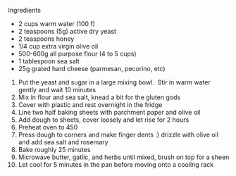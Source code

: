 
Ingredients
- 2 cups warm water (100 f)
- 2  teaspoons (5g) active dry yeast
- 2 teaspoons honey
- 1/4 cup extra virgin olive oil
- 500-600g all purpose flour (4 to 5 cups)
- 1 tablespoon sea salt
- 25g grated hard cheese (parmesan, pecorino, etc)


1. Put the yeast and sugar in a large mixing bowl.  Stir in warm water gently and wait 10 minutes
1. Mix in flour and sea salt, knead a bit for the gluten gods 
2. Cover with plastic and rest overnight in the fridge
3. Line two half baking sheets with parchment paper and olive oil
4. Add dough to sheets, cover loosely and let rise for 2 hours
5. Preheat oven to 450
6. Press dough to corners and make finger dents :) drizzle with olive oil and add sea salt and rosemary
7. Bake roughly 25 minutes
8. Microwave butter, gatlic, and herbs until mixed, brush on top for a sheen
9. Let cool for 5 minutes in the pan before moving onto a cooilng rack
